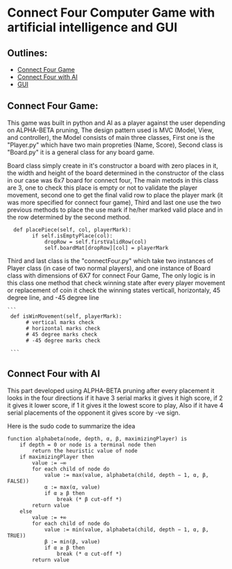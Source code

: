 # Connect Four Computer Game with artificial intelligence and GUI

   
     
     
   

## Outlines:
* [Connect Four Game](#Connect-Four-Game)
* [Connect Four with AI](#Connect-Four-with-AI)
* [GUI](#GUI)


## Connect Four Game:

  This game was built in python and AI as a player against the user depending on ALPHA-BETA pruning, The design pattern used is MVC (Model, View, and controller), the Model consists of main three classes, First one is the "Player.py" which have two main propreties (Name, Score), Second class is "Board.py" it is a general class for any board game.
   
   Board class simply create in it's constructor a board with zero places in it, the width and height of the board determined in the constructor of the class in our case was 6x7 board for connect four, The main metods in this class are 3,
one to check this place is empty or not to validate the player movement, second one to get the final valid row to place the player mark (it was more specified for connect four game), Third and last one use the two previous methods to place the use mark if he/her marked valid place and in the row determined by the second method.

```
  def placePiece(self, col, playerMark):
        if self.isEmptyPlace(col):
            dropRow = self.firstValidRow(col)
            self.boardMat[dropRow][col] = playerMark
```

   
   Third and last class is the "connectFour.py" which take two instances of Player class (in case of two normal players), and one instance of Board class with dimensions of 6X7 for connect Four Game, The only logic is in this class one method that check winning state after every player movement or replacement of coin it check the winning states verticall, horizontaly, 45 degree line, and -45 degree line
   
    ```
     def isWinMovement(self, playerMark):
          # vertical marks check
          # horizontal marks check
          # 45 degree marks check
          # -45 degree marks check
     
     ```
     
 ## Connect Four with AI
 
   This part developed using ALPHA-BETA pruning after every placement it looks in the four directions if it have 3 serial marks it gives it high score, if 2 it gives it lower score, if 1 it gives it the lowest score to play, Also if it have 4 serial placements of the opponent it gives score by -ve sign.
   
   Here is the sudo code to summarize the idea
  
```
function alphabeta(node, depth, α, β, maximizingPlayer) is
    if depth = 0 or node is a terminal node then
        return the heuristic value of node
    if maximizingPlayer then
        value := −∞
        for each child of node do
            value := max(value, alphabeta(child, depth − 1, α, β, FALSE))
            α := max(α, value)
            if α ≥ β then
                break (* β cut-off *)
        return value
    else
        value := +∞
        for each child of node do
            value := min(value, alphabeta(child, depth − 1, α, β, TRUE))
            β := min(β, value)
            if α ≥ β then
                break (* α cut-off *)
        return value

```
  
  
